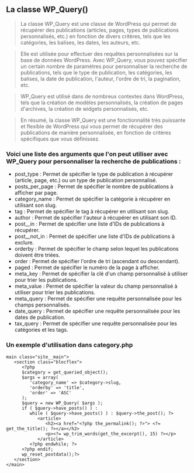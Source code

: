 ## La classe WP_Query()

> La classe WP_Query est une classe de WordPress qui permet de récupérer des publications (articles, pages, types de publications personnalisés, etc.) en fonction de divers critères, tels que les catégories, les balises, les dates, les auteurs, etc.

> Elle est utilisée pour effectuer des requêtes personnalisées sur la base de données WordPress. Avec WP_Query, vous pouvez spécifier un certain nombre de paramètres pour personnaliser la recherche de publications, tels que le type de publication, les catégories, les balises, la date de publication, l'auteur, l'ordre de tri, la pagination, etc.

> WP_Query est utilisé dans de nombreux contextes dans WordPress, tels que la création de modèles personnalisés, la création de pages d'archives, la création de widgets personnalisés, etc.

> En résumé, la classe WP_Query est une fonctionnalité très puissante et flexible de WordPress qui vous permet de récupérer des publications de manière personnalisée, en fonction de critères spécifiques que vous définissez.

### Voici une liste des arguments que l'on peut utiliser avec WP_Query pour personnaliser la recherche de publications :

- post_type : Permet de spécifier le type de publication à récupérer (article, page, etc.) ou un type de publication personnalisé.
- posts_per_page : Permet de spécifier le nombre de publications à afficher par page.
- category_name : Permet de spécifier la catégorie à récupérer en utilisant son slug.
- tag : Permet de spécifier le tag à récupérer en utilisant son slug.
- author : Permet de spécifier l'auteur à récupérer en utilisant son ID.
- post\_\_in : Permet de spécifier une liste d'IDs de publications à récupérer.
- post\_\_not_in : Permet de spécifier une liste d'IDs de publications à exclure.
- orderby : Permet de spécifier le champ selon lequel les publications doivent être triées.
- order : Permet de spécifier l'ordre de tri (ascendant ou descendant).
- paged : Permet de spécifier le numéro de la page à afficher.
- meta_key : Permet de spécifier la clé d'un champ personnalisé à utiliser pour trier les publications.
- meta_value : Permet de spécifier la valeur du champ personnalisé à utiliser pour trier les publications.
- meta_query : Permet de spécifier une requête personnalisée pour les champs personnalisés.
- date_query : Permet de spécifier une requête personnalisée pour les dates de publication.
- tax_query : Permet de spécifier une requête personnalisée pour les catégories et les tags.

### Un exemple d'utilisation dans category.php

```
main class="site__main">
   <section class="blocflex">
      <?php
      $category = get_queried_object();
      $args = array(
         'category_name' => $category->slug,
         'orderby' => 'title',
         'order' => 'ASC'
      );
      $query = new WP_Query( $args );
      if ( $query->have_posts() ) :
         while ( $query->have_posts() ) : $query->the_post(); ?>
            <article>
               <h2><a href="<?php the_permalink(); ?>"> <?= get_the_title(); ?></a></h2>
               <p><?= wp_trim_words(get_the_excerpt(), 15) ?></p>
            </article>
         <?php endwhile; ?>
      <?php endif;
      wp_reset_postdata();?>
   </section>
</main>
```
